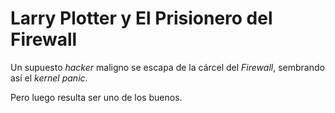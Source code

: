 # Larry Plotter y El Prisionero del Firewall

Un supuesto *hacker* maligno se escapa de la cárcel del *Firewall*,
sembrando así el *kernel panic*.

Pero luego resulta ser uno de los buenos.

